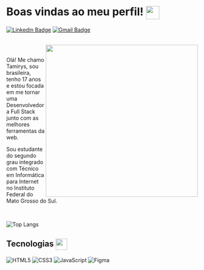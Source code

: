 # Boas vindas ao meu perfil! <img src="https://media.giphy.com/media/iigp4VDyf5dCLRlGkm/giphy.gif" width="35px" align="center">

[![Linkedin Badge](https://img.shields.io/badge/-tamirysnogueira-blue?style=flat-square&logo=Linkedin&logoColor=white&link=https://www.linkedin.com/in/tamirys-nogueira-346958205/)](https://www.linkedin.com/in/tamirys-nogueira-346958205/)
[![Gmail Badge](https://img.shields.io/badge/-tamirysnogueira12@gmail.com-c14438?style=flat-square&logo=Gmail&logoColor=white&link=mailto:tamirysnogueira12@gmail.com)](mailto:tamirysnogueira12@gmail.com)
<br>
<br>


<img src="https://media.giphy.com/media/Bzzb92NKwUOj0FjQOd/giphy.gif" align="right" width="400px">
<br>

Olá! Me chamo Tamirys, sou brasileira, tenho 17 anos e estou focada em me tornar uma Desenvolvedora
Full Stack junto com as melhores ferramentas da web.

Sou estudante do segundo grau integrado com Técnico em Informática para Internet no
Instituto Federal do Mato Grosso do Sul.

<br>

![Top Langs](https://github-readme-stats.vercel.app/api/top-langs/?username=tamirysnogueira&show_icons=true&theme=omni&hide=TeX&layout=compact) 

##  Tecnologias <img src="https://media.giphy.com/media/l0LpKuTWbq8osPTT11/giphy.gif" width="30px" align="center">

![HTML5](https://img.shields.io/badge/HTML5-E34F26?style=for-the-badge&logo=html5&logoColor=white)
![CSS3](https://img.shields.io/badge/CSS3-1572B6?style=for-the-badge&logo=css3&logoColor=white)
![JavaScript](https://img.shields.io/badge/JavaScript-F7DF1E?style=for-the-badge&logo=javascript&logoColor=black)
![Figma](https://img.shields.io/badge/Figma-F24E1E?style=for-the-badge&logo=figma&logoColor=white)
